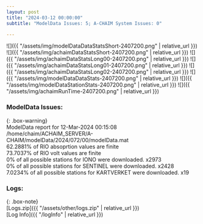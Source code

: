 ```yaml
---
layout: post
title: "2024-03-12 00:00:00"
subtitle: "ModelData Issues: 5; A-CHAIM System Issues: 0"

---
```


![]({{ "/assets/img/modelDataDataStatsShort-2407200.png" | relative_url }})
![]({{ "/assets/img/achaimDataStatsShort-2407200.png" | relative_url }})
![]({{ "/assets/img/achaimDataStatsLong00-2407200.png" | relative_url }})
![]({{ "/assets/img/achaimDataStatsLong01-2407200.png" | relative_url }})
![]({{ "/assets/img/achaimDataStatsLong02-2407200.png" | relative_url }})
![]({{ "/assets/img/modelDataDataStats-2407200.png" | relative_url }})
![]({{ "/assets/img/modelDataStationStats-2407200.png" | relative_url }})
![]({{ "/assets/img/achaimRunTime-2407200.png" | relative_url }})


### ModelData Issues:  
  
{: .box-warning}  
 ModelData report for 12-Mar-2024 00:15:08   
 /home/chaim/ACHAIM_SERVER/A-CHAIM/modelData/2024/072/00/modelData.mat   
 62.2881% of RIO absoprtion values are finite   
 73.7037% of RIO volt values are finite   
 0% of all possible stations for IONO were downloaded. x2973   
 0% of all possible stations for SENTINEL were downloaded. x2428   
 7.0234% of all possible stations for KARTVERKET were downloaded. x19   
  


### Logs:  
  
{: .box-note}  
[Logs.zip]({{ "/assets/other/logs.zip" | relative_url }})  
[Log Info]({{ "/logInfo" | relative_url }})  
